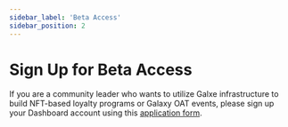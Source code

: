 ```yaml
---
sidebar_label: 'Beta Access'
sidebar_position: 2
---
```


# Sign Up for Beta Access

If you are a community leader who wants to utilize Galxe infrastructure to build NFT-based loyalty programs or Galaxy OAT events, please sign up your Dashboard account using this [application form](https://gal.xyz/application).
